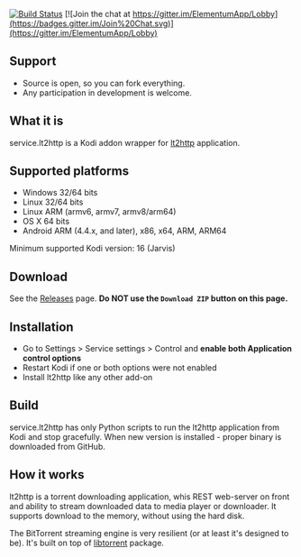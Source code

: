 
[![Build Status](https://travis-ci.org/ElementumOrg/service.lt2http.svg?branch=master)](https://travis-ci.org/ElementumOrg/service.lt2http)
[![Join the chat at https://gitter.im/ElementumApp/Lobby](https://badges.gitter.im/Join%20Chat.svg)](https://gitter.im/ElementumApp/Lobby)


Support
----------
- Source is open, so you can fork everything.
- Any participation in development is welcome.


What it is
----------
service.lt2http is a Kodi addon wrapper for [lt2http](https://github.com/ElementumOrg/lt2http/) application. 

Supported platforms
-------------------
- Windows 32/64 bits
- Linux 32/64 bits
- Linux ARM (armv6, armv7, armv8/arm64)
- OS X 64 bits
- Android ARM (4.4.x, and later), x86, x64, ARM, ARM64

Minimum supported Kodi version: 16 (Jarvis)

Download
--------
See the [Releases](http://elementum.surge.sh/) page. **Do NOT use the `Download ZIP` button on this page.**


Installation
------------
- Go to Settings > Service settings > Control and **enable both Application control options**
- Restart Kodi if one or both options were not enabled
- Install lt2http like any other add-on

Build
-----
service.lt2http has only Python scripts to run the lt2http application from Kodi and stop gracefully.
When new version is installed - proper binary is downloaded from GitHub.


How it works
------------
lt2http is a torrent downloading application, whis REST web-server on front and ability to stream downloaded data to media player or downloader. It supports download to the memory, without using the hard disk.

The BitTorrent streaming engine is very resilient (or at least it's designed to be). It's built on top of [libtorrent](https://github.com/arvidn/libtorrent) package.

